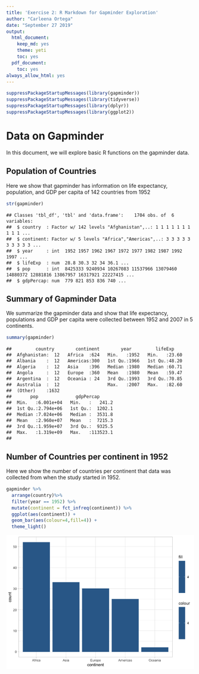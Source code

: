 ```yaml
---
title: 'Exercise 2: R Markdown for Gapminder Exploration'
author: "Carleena Ortega"
date: "September 27 2019"
output:
  html_document:
    keep_md: yes
    theme: yeti
    toc: yes
  pdf_document:
    toc: yes
always_allow_html: yes
---
```



```r
suppressPackageStartupMessages(library(gapminder))
suppressPackageStartupMessages(library(tidyverse))
suppressPackageStartupMessages(library(dplyr))
suppressPackageStartupMessages(library(ggplot2))
```

# Data on Gapminder

In this document, we will explore basic R functions on the gapminder data.

## Population of Countries
Here we show that gapminder has information on life expectancy, population, and GDP per capita of 142 countries from 1952

```r
str(gapminder)
```

```
## Classes 'tbl_df', 'tbl' and 'data.frame':	1704 obs. of  6 variables:
##  $ country  : Factor w/ 142 levels "Afghanistan",..: 1 1 1 1 1 1 1 1 1 1 ...
##  $ continent: Factor w/ 5 levels "Africa","Americas",..: 3 3 3 3 3 3 3 3 3 3 ...
##  $ year     : int  1952 1957 1962 1967 1972 1977 1982 1987 1992 1997 ...
##  $ lifeExp  : num  28.8 30.3 32 34 36.1 ...
##  $ pop      : int  8425333 9240934 10267083 11537966 13079460 14880372 12881816 13867957 16317921 22227415 ...
##  $ gdpPercap: num  779 821 853 836 740 ...
```

## Summary of Gapminder Data

We summarize the gapminder data and show that life expectancy, populations and GDP per capita were collected between 1952 and 2007 in 5 continents. 

```r
summary(gapminder)
```

```
##         country        continent        year         lifeExp     
##  Afghanistan:  12   Africa  :624   Min.   :1952   Min.   :23.60  
##  Albania    :  12   Americas:300   1st Qu.:1966   1st Qu.:48.20  
##  Algeria    :  12   Asia    :396   Median :1980   Median :60.71  
##  Angola     :  12   Europe  :360   Mean   :1980   Mean   :59.47  
##  Argentina  :  12   Oceania : 24   3rd Qu.:1993   3rd Qu.:70.85  
##  Australia  :  12                  Max.   :2007   Max.   :82.60  
##  (Other)    :1632                                                
##       pop              gdpPercap       
##  Min.   :6.001e+04   Min.   :   241.2  
##  1st Qu.:2.794e+06   1st Qu.:  1202.1  
##  Median :7.024e+06   Median :  3531.8  
##  Mean   :2.960e+07   Mean   :  7215.3  
##  3rd Qu.:1.959e+07   3rd Qu.:  9325.5  
##  Max.   :1.319e+09   Max.   :113523.1  
## 
```

## Number of Countries per continent in 1952
Here we show the number of countries per continent that data was collected from when the study started in 1952.

```r
gapminder %>% 
  arrange(country)%>%
  filter(year == 1952) %>% 
  mutate(continent = fct_infreq(continent)) %>% 
  ggplot(aes(continent)) +
  geom_bar(aes(colour=4,fill=4)) +
  theme_light()
```

![](Gapminder-Exploration_files/figure-html/unnamed-chunk-4-1.png)<!-- -->

